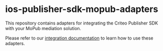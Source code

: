 # ios-publisher-sdk-mopub-adapters

This repository contains adapters for integrating the Criteo Publisher SDK with your MoPub mediation solution.

Please refer to our [integration documentation](https://publisherdocs.criteotilt.com/sdk-ios/3.1/mopub-mediation/) to learn how to use these adapters.
